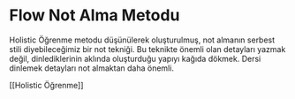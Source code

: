 # Flow Not Alma Metodu
Holistic Öğrenme metodu düşünülerek oluşturulmuş, not almanın serbest stili diyebileceğimiz bir not tekniği. Bu teknikte önemli olan detayları yazmak değil, dinlediklerinin aklında oluşturduğu yapıyı kağıda dökmek. Dersi dinlemek detayları not almaktan daha önemli.

[[Holistic Öğrenme]]

